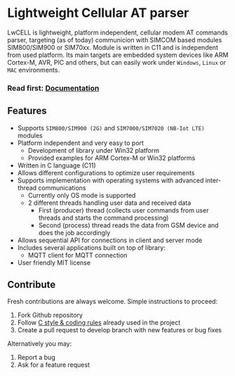 # Lightweight Cellular AT parser

LwCELL is lightweight, platform independent, cellular modem AT commands parser, targeting (as of today) communicion with SIMCOM based modules SIM800/SIM900 or SIM70xx.
Module is written in C11 and is independent from used platform. Its main targets are embedded system devices like ARM Cortex-M, AVR, PIC and others, but can easily work under `Windows`, `Linux` or `MAC` environments.

<h3>Read first: <a href="https://docs.majerle.eu/projects/lwcell/">Documentation</a></h3>

## Features

* Supports ``SIM800/SIM900 (2G)`` and ``SIM7000/SIM7020 (NB-Iot LTE)`` modules
* Platform independent and very easy to port
    * Development of library under Win32 platform
    * Provided examples for ARM Cortex-M or Win32 platforms
* Written in C language (C11)
* Allows different configurations to optimize user requirements
* Supports implementation with operating systems with advanced inter-thread communications
    * Currently only OS mode is supported
    * 2 different threads handling user data and received data
        * First (producer) thread (collects user commands from user threads and starts the command processing)
        * Second (process) thread reads the data from GSM device and does the job accordingly
* Allows sequential API for connections in client and server mode
* Includes several applications built on top of library:
    * MQTT client for MQTT connection
* User friendly MIT license

## Contribute

Fresh contributions are always welcome. Simple instructions to proceed:

1. Fork Github repository
2. Follow [C style & coding rules](https://github.com/MaJerle/c-code-style) already used in the project
3. Create a pull request to develop branch with new features or bug fixes

Alternatively you may:

1. Report a bug
2. Ask for a feature request